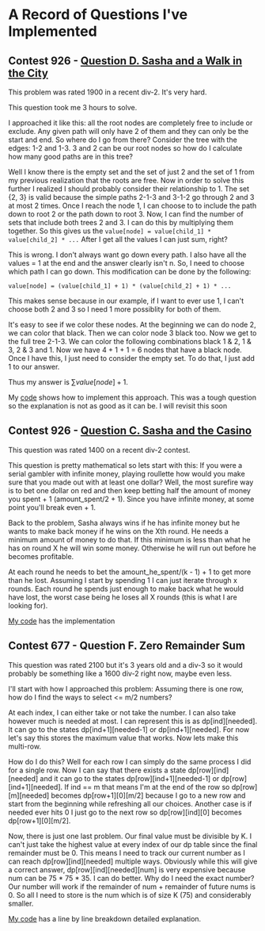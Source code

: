 # A Record of Questions I've Implemented

## Contest 926 - [Question D. Sasha and a Walk in the City](https://codeforces.com/contest/1929/problem/D)

This problem was rated 1900 in a recent div-2. It's very hard.

This question took me 3 hours to solve.

I approached it like this: all the root nodes are completely free to include or exclude.
Any given path will only have 2 of them and they can only be the start and end.
So where do I go from there?
Consider the tree with the edges: 1-2 and 1-3. 3 and 2 can be our root nodes so how do I calculate how many good paths are in this tree?

Well I know there is the empty set and the set of just 2 and the set of 1 from my previous realization that the roots are free.
Now in order to solve this further I realized I should probably consider their relationship to 1.
The set {2, 3} is valid because the simple paths 2-1-3 and 3-1-2 go through 2 and 3 at most 2 times.
Once I reach the node 1, I can choose to to include the path down to root 2 or the path down to root 3.
Now, I can find the number of sets that include both trees 2 and 3. I can do this by multiplying them together. So this gives us the ```value[node] = value[child_1] * value[child_2] * ...``` After I get all the values I can just sum, right?

This is wrong. I don't always want go down every path.
I also have all the values = 1 at the end and the answer clearly isn't n.
So, I need to choose which path I can go down. This modification can be done by the following:
```
value[node] = (value[child_1] + 1) * (value[child_2] + 1) * ...
```
This makes sense because in our example, if I want to ever use 1, I can't choose both 2 and 3 so I need 1 more possiblity for both of them.

It's easy to see if we color these nodes.
At the beginning we can do node 2, we can color that black.
Then we can color node 3 black too.
Now we get to the full tree 2-1-3.
We can color the following combinations black 1 & 2, 1 & 3, 2 & 3 and 1.
Now we have 4 + 1 + 1 = 6 nodes that have a black node.
Once I have this, I just need to consider the empty set.
To do that, I just add 1 to our answer.

Thus my answer is $\sum value[node] + 1$.

My [code](Solutions/D.SashaandaWalkintheCity.cpp) shows how to implement this approach.
This was a tough question so the explanation is not as good as it can be. I will revisit this soon

## Contest 926 - [Question C. Sasha and the Casino](https://codeforces.com/contest/1929/problem/D)
This question was rated 1400 on a recent div-2 contest.

This question is pretty mathematical so lets start with this: If you were a serial gambler with infinite money, playing roullette how would you make sure that you made out with at least one dollar? Well, the most surefire way is to bet one dollar on red and then keep betting half the amount of money you spent + 1 (amount_spent/2 + 1). Since you have infinite money, at some point you'll break even + 1.

Back to the problem, Sasha always wins if he has infinite money but he wants to make back money if he wins on the Xth round. He needs a minimum amount of money to do that. If this minimum is less than what he has on round X he will win some money. Otherwise he will run out before he becomes profitable.

At each round he needs to bet the amount_he_spent/(k - 1) + 1 to get more than he lost. Assuming I start by spending 1 I can just iterate through x rounds. Each round he spends just enough to make back what he would have lost, the worst case being he loses all X rounds (this is what I are looking for).

[My code](Solutions/C.SashaAndCasino.py) has the implementation

## Contest 677 - Question F. Zero Remainder Sum
This question was rated 2100 but it's 3 years old and a div-3 so it would probably be something like a 1600 div-2 right now, maybe even less.

I'll start with how I approached this problem: Assuming there is one row, how do I find the ways to select <= m/2 numbers?

At each index, I can either take or not take the number. I can also take however much is needed at most.
I can represent this is as dp[ind][needed].
It can go to the states dp[ind+1][needed-1] or dp[ind+1][needed].
For now let's say this stores the maximum value that works.
Now lets make this multi-row.

How do I do this?
Well for each row I can simply do the same process I did for a single row.
Now I can say that there exists a state dp[row][ind][needed] and it can go to the states dp[row][ind+1][needed-1] or dp[row][ind+1][needed].
If ind == m that means I'm at the end of the row so dp[row][m][needed] becomes dp[row+1][0][m/2] because I go to a new row and start from the beginning while refreshing all our choices.
Another case is if needed ever hits 0 I just go to the next row so dp[row][ind][0] becomes dp[row+1][0][m/2].

Now, there is just one last problem. Our final value must be divisible by K. I can't just take the highest value at every index of our dp table since the final remainder must be 0. This means I need to track our current number as I can reach dp[row][ind][needed] multiple ways.
Obviously while this will give a correct answer, dp[row][ind][needed][num] is very expensive because num can be 75 * 75 * 35.
I can do better. Why do I need the exact number?
Our number will work if the remainder of num + remainder of future nums is 0. So all I need to store is the num which is of size K (75) and considerably smaller.

[My code](Solutions/F.ZeroRemainderSum.cpp) has a line by line breakdown detailed explanation.